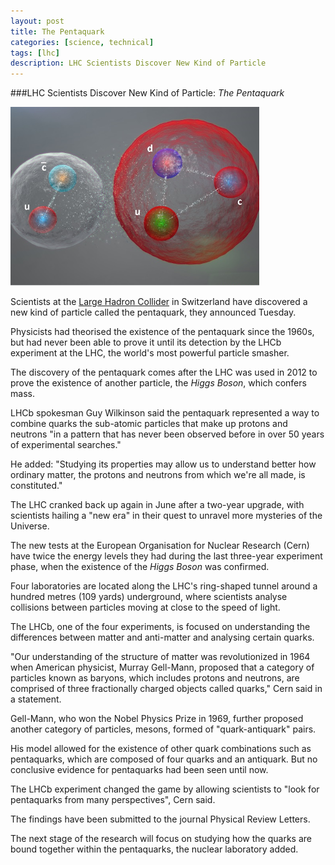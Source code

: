 ```yaml
---
layout: post
title: The Pentaquark
categories: [science, technical]
tags: [lhc]
description: LHC Scientists Discover New Kind of Particle
---  
```


###LHC Scientists Discover New Kind of Particle: *The Pentaquark*

![pentaquark](/assets/ico/pentaquark_cern.png)

  Scientists at the [Large Hadron Collider](http://home.web.cern.ch/topics/large-hadron-collider) in Switzerland have discovered a new kind of particle called the pentaquark, they announced Tuesday.

Physicists had theorised the existence of the pentaquark since the 1960s, but had never been able to prove it until its detection by the LHCb experiment at the LHC, the world's most powerful particle smasher.

The discovery of the pentaquark comes after the LHC was used in 2012 to prove the existence of another particle, the *Higgs Boson*, which confers mass.

LHCb spokesman Guy Wilkinson said the pentaquark represented a way to combine quarks the sub-atomic particles that make up protons and neutrons "in a pattern that has never been observed before in over 50 years of experimental searches."

He added: "Studying its properties may allow us to understand better how ordinary matter, the protons and neutrons from which we're all made, is constituted."

The LHC cranked back up again in June after a two-year upgrade, with scientists hailing a "new era" in their quest to unravel more mysteries of the Universe.

The new tests at the European Organisation for Nuclear Research (Cern) have twice the energy levels they had during the last three-year experiment phase, when the existence of the *Higgs Boson* was confirmed.

Four laboratories are located along the LHC's ring-shaped tunnel around a hundred metres (109 yards) underground, where scientists analyse collisions between particles moving at close to the speed of light.

The LHCb, one of the four experiments, is focused on understanding the differences between matter and anti-matter and analysing certain quarks.

"Our understanding of the structure of matter was revolutionized in 1964 when American physicist, Murray Gell-Mann, proposed that a category of particles known as baryons, which includes protons and neutrons, are comprised of three fractionally charged objects called quarks," Cern said in a statement.

Gell-Mann, who won the Nobel Physics Prize in 1969, further proposed another category of particles, mesons, formed of "quark-antiquark" pairs.

His model allowed for the existence of other quark combinations such as pentaquarks, which are composed of four quarks and an antiquark. But no conclusive evidence for pentaquarks had been seen until now.

The LHCb experiment changed the game by allowing scientists to "look for pentaquarks from many perspectives", Cern said.

The findings have been submitted to the journal Physical Review Letters.

The next stage of the research will focus on studying how the quarks are bound together within the pentaquarks, the nuclear laboratory added.

